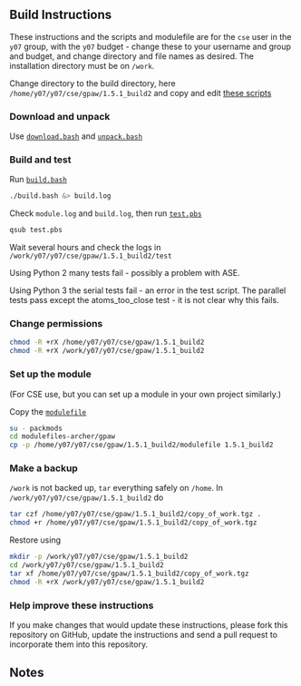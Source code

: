 Build Instructions
------------------

These instructions and the scripts and modulefile are for the `cse`
user in the `y07` group, with the `y07` budget - change these to your
username and group and budget, and change directory and file names as
desired.  The installation directory must be on `/work`.

Change directory to the build directory, here
`/home/y07/y07/cse/gpaw/1.5.1_build2` and copy and edit [these scripts]()

### Download and unpack

Use [`download.bash`](download.bash) and [`unpack.bash`](unpack.bash)

### Build and test

Run [`build.bash`](build.bash)

```bash
./build.bash &> build.log
```

Check `module.log` and `build.log`, then run [`test.pbs`](test.pbs)

```bash
qsub test.pbs
```

Wait several hours and check the logs in
`/work/y07/y07/cse/gpaw/1.5.1_build2/test`

Using Python 2 many tests fail - possibly a problem with ASE.

Using Python 3 the serial tests fail - an error in the test script.
The parallel tests pass except the atoms_too_close test - it is not
clear why this fails.

### Change permissions

```bash
chmod -R +rX /home/y07/y07/cse/gpaw/1.5.1_build2
chmod -R +rX /work/y07/y07/cse/gpaw/1.5.1_build2
```

### Set up the module

(For CSE use, but you can set up a module in your own project
similarly.)

Copy the [`modulefile`](modulefile)

```bash
su - packmods
cd modulefiles-archer/gpaw
cp -p /home/y07/y07/cse/gpaw/1.5.1_build2/modulefile 1.5.1_build2
```

### Make a backup

`/work` is not backed up, `tar` everything safely on `/home`.  In
`/work/y07/y07/cse/gpaw/1.5.1_build2` do

```bash
tar czf /home/y07/y07/cse/gpaw/1.5.1_build2/copy_of_work.tgz .
chmod +r /home/y07/y07/cse/gpaw/1.5.1_build2/copy_of_work.tgz
```

Restore using

```bash
mkdir -p /work/y07/y07/cse/gpaw/1.5.1_build2
cd /work/y07/y07/cse/gpaw/1.5.1_build2
tar xf /home/y07/y07/cse/gpaw/1.5.1_build2/copy_of_work.tgz
chmod -R +rX /work/y07/y07/cse/gpaw/1.5.1_build2
```

### Help improve these instructions

If you make changes that would update these instructions, please fork
this repository on GitHub, update the instructions and send a pull
request to incorporate them into this repository.

Notes
-----
